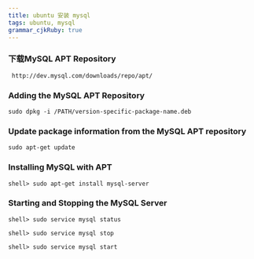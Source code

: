 ```yaml
---
title: ubuntu 安装 mysql 
tags: ubuntu, mysql
grammar_cjkRuby: true
---
```


### 下载MySQL APT Repository
```
 http://dev.mysql.com/downloads/repo/apt/
```

### Adding the MySQL APT Repository
```
sudo dpkg -i /PATH/version-specific-package-name.deb
```

### Update package information from the MySQL APT repository 
```
sudo apt-get update
```

### Installing MySQL with APT
```
shell> sudo apt-get install mysql-server
```

### Starting and Stopping the MySQL Server
```
shell> sudo service mysql status

shell> sudo service mysql stop

shell> sudo service mysql start
```